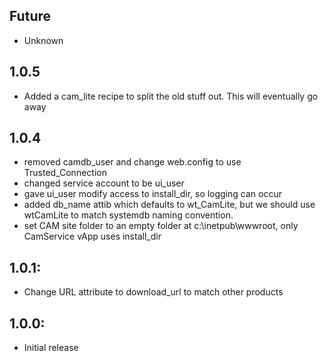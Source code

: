 ## Future
* Unknown

## 1.0.5
* Added a cam_lite recipe to split the old stuff out. This will eventually go away

## 1.0.4
* removed camdb_user and change web.config to use Trusted_Connection
* changed service account to be ui_user
* gave ui_user modify access to install_dir, so logging can occur
* added db_name attib which defaults to wt_CamLite, but we should use wtCamLite to match systemdb naming convention.
* set CAM site folder to an empty folder at c:\inetpub\wwwroot, only CamService vApp uses install_dir

## 1.0.1:
* Change URL attribute to download_url to match other products

## 1.0.0:
* Initial release
